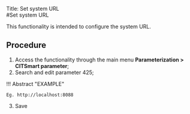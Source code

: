 Title: Set system URL  
#Set system URL  

This functionality is intended to configure the system URL.  

## Procedure  

1. Access the functionality through the main menu **Parameterization > CITSmart parameter**;  
2. Search and edit parameter 425;  

!!! Abstract "EXAMPLE"  

    Eg.	http://localhost:8088  

3. Save  